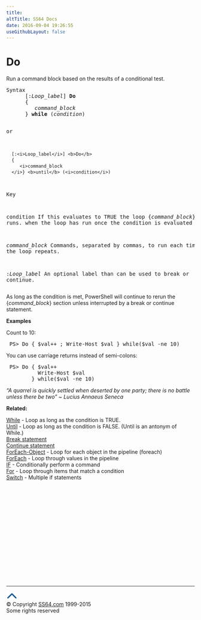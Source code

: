 ```yaml
---
title:
altTitle: SS64 Docs
date: 2016-09-04 19:26:55
useGithubLayout: false
---
```

<!-- #BeginLibraryItem "/Library/head_ps.lbi" --><!-- #EndLibraryItem --><h1>Do</h1> 
<p>Run a command block based on the results of a conditional test.</p>
<pre>Syntax
      [:<i>Loop_label</i>] <b>Do</b>
      {
         <i>command_block
      </i>} <b>while</b> (<i>condition</i>)

or

      [:<i>Loop_label</i>] <b>Do</b>
      {
         <i>command_block
      </i>} <b>until</b> (<i>condition</i>)

Key

   condition      If this evaluates to TRUE the loop {<i>command_block</i>} runs.
                  when the loop has run once the condition is evaluated again

   <i>command_block</i>  Commands, separated by commas, to run each time the loop repeats.

   :<i>Loop_label</i>    An optional label than can be used to break or continue.
</pre>
<p>As long as the condition is met, PowerShell will continue to rerun the {<i>command_block</i>} section unless interrupted by a <span class="code">break</span> or <span class="code">continue</span> statement.</p>
<p><b>Examples</b></p>
<p>Count to 10:</p>
<pre> PS&gt; Do { $val++ ; Write-Host $val } while($val -ne 10) </pre>
<p>You can use carriage returns instead of semi-colons:</p>
<pre> PS&gt; Do { $val++ 
          Write-Host $val
        } while($val -ne 10) </pre>
<p class="quote"><i>“A quarrel is quickly settled when deserted by one party; there is no battle unless there be two” ~ Lucius Annaeus Seneca</i></p>
<p><b>Related:</b></p>
<p><a href="while.html">While</a> - Loop  as long as the condition is TRUE.<br>
<a href="until.html">Until</a> - Loop  as long as the condition is FALSE. (<span class="code">Until</span> is an antonym of <span class="code">While</span>.)<br>
<a href="break.html">Break statement </a><br>
<a href="continue.html">Continue statement</a><br>
<a href="foreach-object.html">ForEach-Object</a> -  Loop for each object in the pipeline (foreach)<br>
<a href="foreach.html">ForEach</a> - Loop through values in the pipeline<br>
<a href="if.html">IF</a> - Conditionally perform a command<br>
<a href="for.html">For</a> - Loop through items that match a condition<br>
<a href="switch.html">Switch</a> - Multiple if statements</p><!-- #BeginLibraryItem "/Library/foot_ps.lbi" --><p><script async="" src="//pagead2.googlesyndication.com/pagead/js/adsbygoogle.js"></script>
<!-- PowerShell300 -->
<ins class="adsbygoogle" style="display:inline-block;width:300px;height:250px" data-ad-client="ca-pub-6140977852749469" data-ad-slot="6253539900"></ins>
<script>
(adsbygoogle = window.adsbygoogle || []).push({});
</script></p>
<hr>
<div id="bl" class="footer"><a href="#"><img src="../images/top.png" width="30" height="22" alt="Back to the Top"></a></div>
<div id="br" class="footer, tagline">© Copyright <a href="http://ss64.com/">SS64.com</a> 1999-2015<br>
Some rights reserved</div><!-- #EndLibraryItem -->

